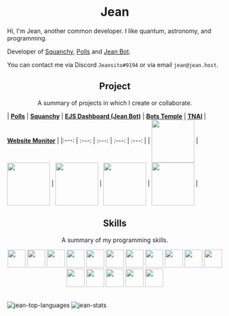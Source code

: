 <h1 align="center">Jean</h1>

Hi, I'm Jean, another common developer. I like quantum, astronomy, and programming.

Developer of [Squanchy](https://discord.bots.gg/bots/637108716151504926), [Polls](https://discord.bots.gg/bots/663104539163099137) and [Jean Bot](https://aqskqeak.glitch.me/).

You can contact me via Discord `Jeansito#9194` or via email `jean@jean.host`. 

<h2 align="center">Project</h2>
<p align="center">A summary of projects in which I create or collaborate.</p>

| <a href="https://github.com/JeanCarlosVR/polls-bot" target="_blank">**Polls**</a> | <a href="https://github.com/JeanCarlosVR/squanchy" target="_blank">**Squanchy**</a> | <a href="https://github.com/JeanCarlosVR/dashboard-discord-ejs" target="_blank">**EJS Dashboard (Jean Bot)**</a> | <a href="https://github.com/BotsTemple" target="_blank">**Bots Temple**</a> | <a href="https://github.com/Mairon31/tnai" target="_blank">**TNAI**</a> | <a href="https://github.com/JeanCarlosVR/website-monitor" target="_blank">**Website Monitor**</a> |
|:---: | :---: | :---: | :---: | :---: |
| <img align='center' src='https://cdn.discordapp.com/avatars/663104539163099137/7420c3c4d3ccb89f56b451d43552ef22.png?size=2048' height='100px'> |  <img align='center' src='https://cdn.discordapp.com/avatars/637108716151504926/0c3d6fd345525ea1cda6cc86298d7467.png?size=2048' height='100px'> | <img align='center' src='https://avatars.githubusercontent.com/u/57448471?s=200&v=4' height='100px'> | <img align='center' src='https://camo.githubusercontent.com/f26f35a93ed004727b308106dd21294e981c7e9a158ce73fb37f3daf808b37a1/68747470733a2f2f63646e2e646973636f72646170702e636f6d2f6174746163686d656e74732f3730323034373430323332383139353135322f3736313432363532323035373334333030362f32303230303933305f3231333735322e706e67' height='100px'>  | <img align='center' src='https://avatars.githubusercontent.com/u/40420163?s=400&v=4' height='100px'> |

<h2 align="center">Skills</h2>
<p align="center">A summary of my programming skills.</p>

<p align="center">
  <img src='https://raw.githubusercontent.com/sammwyy/sammwyy/master/skills/css.png' height='42px'> 
  <img src='https://raw.githubusercontent.com/sammwyy/sammwyy/master/skills/html.png' height='42px'> 
  <img src='https://raw.githubusercontent.com/sammwyy/sammwyy/master/skills/javascript.jpg' height='42px'> 
  <img height="42px" src="https://encrypted-tbn0.gstatic.com/images?q=tbn:ANd9GcSFWV_HgLeNqL2chI-m3M5KbhzUHceEZe9obw&usqp=CAU"/> 
  <img height="42px" src="https://upload.wikimedia.org/wikipedia/commons/thumb/9/96/Sass_Logo_Color.svg/1200px-Sass_Logo_Color.svg.png"/> 
  <img src='https://raw.githubusercontent.com/sammwyy/sammwyy/master/skills/nodejs.png' height='42px'> 
  <img src='https://i.gyazo.com/b6804ebea5d4b2a6c420a17901671221.png' height='42px'> 
  <img src='https://raw.githubusercontent.com/sammwyy/sammwyy/master/skills/react.png' height='42px'> 
  <img height="42px" src="https://img.icons8.com/color/452/apollo.png" /> 
  <img height="42px" src="https://img.icons8.com/color/452/graphql.png" /> 
  <img src='https://www.vergic.com/wpsitefiles_de3fxs/wp-content/uploads/2017/04/logo.png' height='42px'> 
  <img src='https://raw.githubusercontent.com/sammwyy/sammwyy/master/skills/mongo.png' height='42px'> 
  <img height="42px" src="https://cdn4.iconfinder.com/data/icons/redis-2/1451/Untitled-2-512.png"/> 
  <img src="https://avatars.githubusercontent.com/u/743164?s=400&v=4" height='42px'> 
  <img src="https://miro.medium.com/max/3150/1*yh90bW8jL4f8pOTZTvbzqw.png" height="42px" /> 
  <img height="42px" src="https://webpack.js.org/icon-square-small.85ba630cf0c5f29ae3e3.svg"/> 
</p>

<br />

<img src="https://github-readme-stats.vercel.app/api/top-langs?username=JeanCarlosVR&show_icons=true&theme=tokyonight&locale=en&layout=compact" alt="jean-top-languages" />
<img src="https://github-readme-stats.vercel.app/api?username=JeanCarlosVR&show_icons=true&theme=tokyonight&locale=en" alt="jean-stats" />
